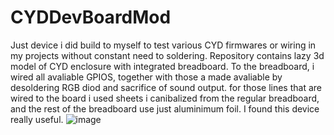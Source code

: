 # CYDDevBoardMod
Just device i did build to myself to test various CYD firmwares or wiring in my projects without constant need to soldering.
 Repository contains lazy 3d model of CYD enclosure with integrated breadboard. To the breadboard, i wired all avaliable GPIOS, together with those a made avaliable by desoldering RGB diod and sacrifice of sound output. for those lines that are wired to the board i used sheets i canibalized from the regular breadboard, and the rest of the breadboard use just aluminimum foil.
I found this device really useful.
![image](https://github.com/user-attachments/assets/1e86ae80-e7dc-49bc-9070-a0f631fc11e0)
